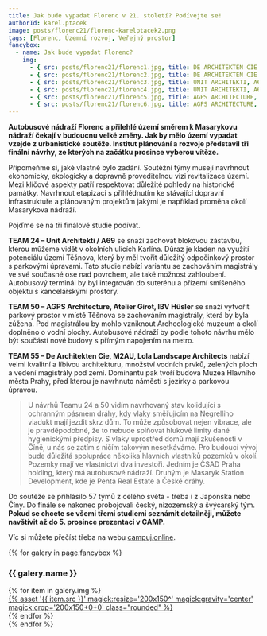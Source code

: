 ```yaml
---
title: Jak bude vypadat Florenc v 21. století? Podívejte se! 
authorId: karel.ptacek
image: posts/florenc21/florenc-karelptacek2.png
tags: [Florenc, Územní rozvoj, Veřejný prostor]
fancybox:
  - name: Jak bude vypadat Florenc?
    img:
      - { src: posts/florenc21/florenc1.jpg, title: DE ARCHITEKTEN CIE., M2AU, LOLA LANDSCAPE ARCHITECTS - Při průchodu pod Magistrálou návštěvník zažívá mnoho-vrstvou městskou krajinu v níž se setkávají různé světy: pěší park, zklidněný proud aut a lidé, kteří se pod stropem přeměněných viaduktů scházejí při sportu, hře, trhu nebo malém koncertu. }
      - { src: posts/florenc21/florenc2.jpg, title: DE ARCHITEKTEN CIE., M2AU, LOLA LANDSCAPE ARCHITECTS - Mezi oblouky dvou tratí Negreli se nachází velmi atraktivní a rušné náměstí obklopené bary a restauracemi. Při pozorování přijíždějících a odjíždějících autobusů si můžete vychutnat pivo a občerstvení na jednom z mnoha piknikových stolků. }
      - { src: posts/florenc21/florenc3.jpg, title: UNIT ARCHITEKTI, A69 – ARCHITEKTI, MARKO&PLACEMAKERS - Vzniká lokalita s vlastním charakterem a identitou, splňující nejpřísnější standardy 21. století: kompaktní, polyfunkční, enviromentálně i ekonomicky udržitelná. Zároveň však lokalita přirozeně navazující na okolní pražské historické prostředí: struktura městských bloků, kde domy lidského měřítka vymezuji živá veřejná prostranství. Lokalita s nejvyšší ambici, přitom ale neokázalá a schopná srůst se svým okolím. Kus města respektující danosti místa i obrovskou škálu budoucího využiti. Řešení na pohled složité na papíře a při tom intuitivní a přívětivé pro skutečné užívání. }
      - { src: posts/florenc21/florenc4.jpg, title: UNIT ARCHITEKTI, A69 – ARCHITEKTI, MARKO&PLACEMAKERS - Vzniká lokalita s vlastním charakterem a identitou, splňující nejpřísnější standardy 21. století: kompaktní, polyfunkční, enviromentálně i ekonomicky udržitelná. Zároveň však lokalita přirozeně navazující na okolní pražské historické prostředí: struktura městských bloků, kde domy lidského měřítka vymezuji živá veřejná prostranství. Lokalita s nejvyšší ambici, přitom ale neokázalá a schopná srůst se svým okolím. Kus města respektující danosti místa i obrovskou škálu budoucího využiti. Řešení na pohled složité na papíře a při tom intuitivní a přívětivé pro skutečné užívání. }  
      - { src: posts/florenc21/florenc5.jpg, title: AGPS ARCHITECTURE, ATELIER GIROT, IBV HÜSLER - Jádrem navrhovaného území je park Těšnov, který bude revitalizován a rozšířen tak, aby se propojil s nábřežím Vltavy na severu a dosáhl až ke kolejišti Masarykova nádraží v jižní části lokality. }
      - { src: posts/florenc21/florenc6.jpg, title: AGPS ARCHITECTURE, ATELIER GIROT, IBV HÜSLER - Jádrem navrhovaného území je park Těšnov, který bude revitalizován a rozšířen tak, aby se propojil s nábřežím Vltavy na severu a dosáhl až ke kolejišti Masarykova nádraží v jižní části lokality. }
---
```


**Autobusové nádraží Florenc a přilehlé území směrem k Masarykovu nádraží čekají v budoucnu velké změny. Jak by mělo území vypadat vzejde z urbanistické soutěže. Institut plánování a rozvoje představil tři finální návrhy, ze kterých na začátku prosince vyberou vítěze.**

Připomeňme si, jaké vlastně bylo zadání. Soutěžní týmy musejí navrhnout ekonomicky, ekologicky a dopravně proveditelnou vizi revitalizace území. Mezi klíčové aspekty patří respektovat důležité pohledy na historické památky. Navrhnout etapizaci s přihlédnutím ke stávající dopravní infrastruktuře a plánovaným projektům jakými je například proměna okolí Masarykova nádraží.

Pojďme se na tři finálové studie podívat. 

**TEAM 24 – Unit Architekti / A69** se snaží zachovat blokovou zástavbu, kterou můžeme vidět v okolních ulicích Karlína. Důraz je kladen na využití potenciálu území Těšnova, který by měl tvořit důležitý odpočinkový prostor s parkovými úpravami. Tato studie nabízí variantu se zachováním magistrály ve své současné ose nad povrchem, ale také možnost zahloubení. Autobusový terminál by byl integrován do suterénu a přízemí smíšeného objektu s kancelářskými prostory. 

**TEAM 50 – AGPS Architecture, Atelier Girot, IBV Hüsler** se snaží vytvořit parkový prostor v místě Těšnova se zachováním magistrály, která by byla zúžena. Pod magistrálou by mohlo vzniknout Archeologické muzeum a okolí doplněno o vodní plochy. Autobusové nádraží by podle tohoto návrhu mělo být součástí nové budovy s přímým napojením na metro.

**TEAM 55 – De Architekten Cie, M2AU, Lola Landscape Architects** nabízí velmi kvalitní a líbivou architekturu, množství vodních prvků, zelených ploch a vedení magistrály pod zemí. Dominantu pak tvoří budova Muzea Hlavního města Prahy, před kterou je navrhnuto náměstí s jezírky a parkovou úpravou. 

>U návrhů Teamu 24 a 50 vidím navrhovaný stav kolidující s ochranným pásmem dráhy, kdy vlaky směřujícím na Negrelliho viadukt mají jezdit skrz dům. To může způsobovat nejen vibrace, ale je pravděpodobné, že to nebude splňovat hlukové limity dané hygienickými předpisy. S vlaky uprostřed domů mají zkušenosti v Číně, u nás se zatím s ničím takovým nesetkáváme. Pro budoucí vývoj bude důležitá spolupráce několika hlavních vlastníků pozemků v okolí. Pozemky mají ve vlastnictví dva investoři. Jedním je ČSAD Praha holding, který má autobusové nádraží. Druhým je Masaryk Station Development, kde je Penta Real Estate a České dráhy.

Do soutěže se přihlásilo 57 týmů z celého světa - třeba i z Japonska nebo Číny. Do finále se nakonec probojovali český, nizozemský a švýcarský tým. **Pokud se chcete se všemi třemi studiemi seznámit detailněji, můžete navštívit až do 5. prosince prezentaci v CAMP.**

Víc si můžete přečíst třeba na webu [campuj.online](https://www.campuj.online/blog/nova-florenc-kdo-vybere-viteze).

{% for galery in page.fancybox %}
<div class="mt-4">
  <h3>{{ galery.name }}</h3>
  <div class="grid grid-cols-4 gap-4">
  {% for item in galery.img %}
    <div class="">
      <a data-fancybox="gallery" href="{% asset '{{ item.src }}' @path %}" data-caption="{{ item.title }}">{% asset '{{ item.src }}' magick:resize='200x150^' magick:gravity='center' magick:crop='200x150+0+0' class="rounded" %}</a>
    </div>
  {% endfor %}
  </div>
</div>
{% endfor %}
